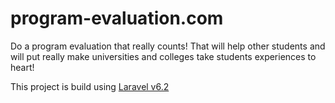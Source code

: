 # program-evaluation.com
Do a program evaluation that really counts! That will help other students and will put really make universities and colleges take students experiences to heart!

This project is build using [Laravel v6.2](https://laravel.com)
